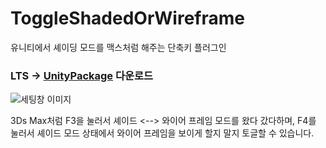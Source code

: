 # ToggleShadedOrWireframe

유니티에서 셰이딩 모드를 맥스처럼 해주는 단축키 플러그인

### LTS -> [UnityPackage](https://github.com/NK-Studio/ToggleShadedOrWireframe/releases) 다운로드

![세팅창 이미지](Image~/example-settings.png)

3Ds Max처럼 F3을 눌러서 셰이드 <--> 와이어 프레임 모드를 왔다 갔다하며, F4를 눌러서 셰이드 모드 상태에서 와이어 프레임을 보이게 할지 말지 토글할 수 있습니다.
